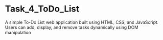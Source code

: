 # Task_4_ToDo_List
A simple To-Do List web application built using HTML, CSS, and JavaScript. Users can add, display, and remove tasks dynamically using DOM manipulation
